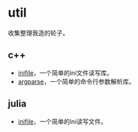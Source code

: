 # util

收集整理我造的轮子。

## c++

- [inifile](./cpp/inifile)，一个简单的ini文件读写库。
- [argparse](./cpp/argparse)，一个简单的命令行参数解析库。

## julia

- [inifile](./julia/inifile)，一个简单的ini读写文件。